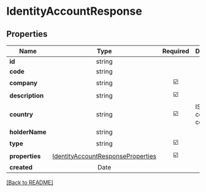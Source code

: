 # IdentityAccountResponse



## Properties

| Name | Type | Required | Description | Examples |
|------------|:-------------:|:-------------:|-------------|:-------------:|
| **id** | string |  |  | | |
**code** | string |  |  | | |
**company** | string | ☑️ |  | | |
**description** | string | ☑️ |  | | |
**country** | string | ☑️ | ISO3166-2 country code | | |
**holderName** | string |  |  | | |
**type** | string | ☑️ |  | | |
**properties** | [IdentityAccountResponseProperties](IdentityAccountResponseProperties.md) | ☑️ |  | | |
**created** | Date |  |  | | |



[[Back to README]](../../README.md)